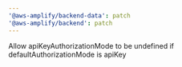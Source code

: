 ```yaml
---
'@aws-amplify/backend-data': patch
'@aws-amplify/backend': patch
---
```


Allow apiKeyAuthorizationMode to be undefined if defaultAuthorizationMode is apiKey
